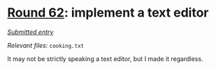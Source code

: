# [Round 62](https://cg.esolangs.gay/62/): implement a text editor

[*Submitted entry*](https://cg.esolangs.gay/62/#8)

*Relevant files:* `cooking.txt`

It may not be strictly speaking a text editor, but I made it regardless.
